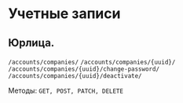 # Учетные записи


## Юрлица.

`/accounts/companies/`
`/accounts/companies/{uuid}/`
`/accounts/companies/{uuid}/change-password/`
`/accounts/companies/{uuid}/deactivate/`


Методы: `GET, POST, PATCH, DELETE`
